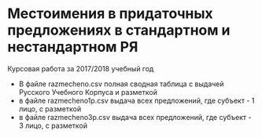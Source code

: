 # Местоимения в придаточных предложениях в стандартном и нестандартном РЯ
Курсовая работа за 2017/2018 учебный год
- В файле razmecheno.csv полная сводная таблица с выдачей Русского Учебного Корпуса и разметкой
- в файле razmecheno1p.csv выдача всех предложений, где субъект - 1 лицо, с разметкой
- в файле razmecheno3p.csv выдача всех предложений, где субъект - 3 лицо, с разметкой

